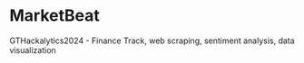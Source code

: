 # MarketBeat
GTHackalytics2024 - Finance Track, web scraping, sentiment analysis, data visualization
